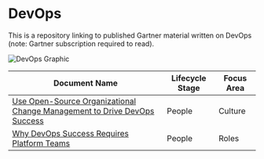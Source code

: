 # DevOps
This is a repository linking to published Gartner material written on DevOps (note: Gartner subscription required to read).

![DevOps Graphic](https://user-images.githubusercontent.com/118203283/201713158-726e6256-f9e8-4d12-8a3b-1b28409288ed.png)



| Document Name  | Lifecycle Stage | Focus Area |  
| ------------- | ------------- | ------------- | 
| [Use Open-Source Organizational Change Management to Drive DevOps Success](https://www.gartner.com/document/code/739186)  | People | Culture |  
| [Why DevOps Success Requires Platform Teams](https://www.gartner.com/document/code/733282) | People | Roles |
